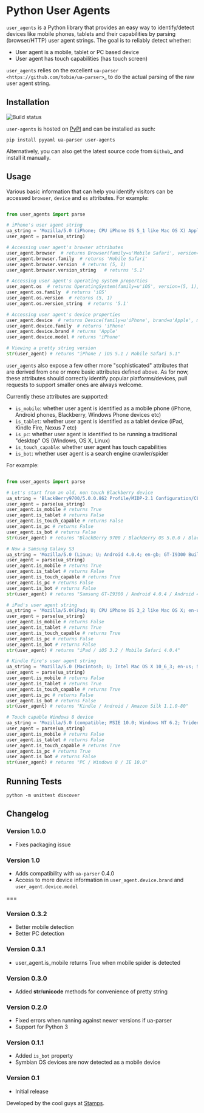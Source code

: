 # Python User Agents

``user_agents`` is a Python library that provides an easy way to identify/detect devices like mobile
phones, tablets and their capabilities by parsing (browser/HTTP) user agent strings. The goal is to reliably detect whether:

* User agent is a mobile, tablet or PC based device
* User agent has touch capabilities (has touch screen)

``user_agents`` relies on the excellent `ua-parser <https://github.com/tobie/ua-parser>`_ to do the
actual parsing of the raw user agent string.


## Installation

![Build status](https://secure.travis-ci.org/selwin/python-user-agents.png)

``user-agents`` is hosted on [PyPI](http://pypi.python.org/pypi/user-agents/) and can be installed as such:

    pip install pyyaml ua-parser user-agents

Alternatively, you can also get the latest source code from
`Github`_ and install it manually.

## Usage

Various basic information that can help you identify visitors can be accessed `browser`, `device`
and `os` attributes. For example:

```python

from user_agents import parse

# iPhone's user agent string
ua_string = 'Mozilla/5.0 (iPhone; CPU iPhone OS 5_1 like Mac OS X) AppleWebKit/534.46 (KHTML, like Gecko) Version/5.1 Mobile/9B179 Safari/7534.48.3'
user_agent = parse(ua_string)

# Accessing user agent's browser attributes
user_agent.browser  # returns Browser(family=u'Mobile Safari', version=(5, 1), version_string='5.1')
user_agent.browser.family  # returns 'Mobile Safari'
user_agent.browser.version  # returns (5, 1)
user_agent.browser.version_string   # returns '5.1'

# Accessing user agent's operating system properties
user_agent.os  # returns OperatingSystem(family=u'iOS', version=(5, 1), version_string='5.1')
user_agent.os.family  # returns 'iOS'
user_agent.os.version  # returns (5, 1)
user_agent.os.version_string  # returns '5.1'

# Accessing user agent's device properties
user_agent.device  # returns Device(family=u'iPhone', brand=u'Apple', model=u'iPhone')
user_agent.device.family  # returns 'iPhone'
user_agent.device.brand # returns 'Apple'
user_agent.device.model # returns 'iPhone'

# Viewing a pretty string version
str(user_agent) # returns "iPhone / iOS 5.1 / Mobile Safari 5.1"
```

``user_agents`` also expose a few other more "sophisticated" attributes that are derived from one or
more basic attributes defined above. As for now, these attributes should correctly identify
popular platforms/devices, pull requests to support smaller ones are always welcome.

Currently these attributes are supported:

* ``is_mobile``: whether user agent is identified as a mobile phone (iPhone, Android phones, Blackberry, Windows Phone devices etc)
* ``is_tablet``: whether user agent is identified as a tablet device (iPad, Kindle Fire, Nexus 7 etc)
* ``is_pc``: whether user agent is identified to be running a traditional "desktop" OS (Windows, OS X, Linux)
* ``is_touch_capable``: whether user agent has touch capabilities
* ``is_bot``: whether user agent is a search engine crawler/spider


For example:

``` python

from user_agents import parse

# Let's start from an old, non touch Blackberry device
ua_string = 'BlackBerry9700/5.0.0.862 Profile/MIDP-2.1 Configuration/CLDC-1.1 VendorID/331 UNTRUSTED/1.0 3gpp-gba'
user_agent = parse(ua_string)
user_agent.is_mobile # returns True
user_agent.is_tablet # returns False
user_agent.is_touch_capable # returns False
user_agent.is_pc # returns False
user_agent.is_bot # returns False
str(user_agent) # returns "BlackBerry 9700 / BlackBerry OS 5.0.0 / BlackBerry 9700"

# Now a Samsung Galaxy S3
ua_string = 'Mozilla/5.0 (Linux; U; Android 4.0.4; en-gb; GT-I9300 Build/IMM76D) AppleWebKit/534.30 (KHTML, like Gecko) Version/4.0 Mobile Safari/534.30'
user_agent = parse(ua_string)
user_agent.is_mobile # returns True
user_agent.is_tablet # returns False
user_agent.is_touch_capable # returns True
user_agent.is_pc # returns False
user_agent.is_bot # returns False
str(user_agent) # returns "Samsung GT-I9300 / Android 4.0.4 / Android 4.0.4"

# iPad's user agent string
ua_string = 'Mozilla/5.0(iPad; U; CPU iPhone OS 3_2 like Mac OS X; en-us) AppleWebKit/531.21.10 (KHTML, like Gecko) Version/4.0.4 Mobile/7B314 Safari/531.21.10'
user_agent = parse(ua_string)
user_agent.is_mobile # returns False
user_agent.is_tablet # returns True
user_agent.is_touch_capable # returns True
user_agent.is_pc # returns False
user_agent.is_bot # returns False
str(user_agent) # returns "iPad / iOS 3.2 / Mobile Safari 4.0.4"

# Kindle Fire's user agent string
ua_string = 'Mozilla/5.0 (Macintosh; U; Intel Mac OS X 10_6_3; en-us; Silk/1.1.0-80) AppleWebKit/533.16 (KHTML, like Gecko) Version/5.0 Safari/533.16 Silk-Accelerated=true'
user_agent = parse(ua_string)
user_agent.is_mobile # returns False
user_agent.is_tablet # returns True
user_agent.is_touch_capable # returns True
user_agent.is_pc # returns False
user_agent.is_bot # returns False
str(user_agent) # returns "Kindle / Android / Amazon Silk 1.1.0-80"

# Touch capable Windows 8 device
ua_string = 'Mozilla/5.0 (compatible; MSIE 10.0; Windows NT 6.2; Trident/6.0; Touch)'
user_agent = parse(ua_string)
user_agent.is_mobile # returns False
user_agent.is_tablet # returns False
user_agent.is_touch_capable # returns True
user_agent.is_pc # returns True
user_agent.is_bot # returns False
str(user_agent) # returns "PC / Windows 8 / IE 10.0"
```

## Running Tests

    python -m unittest discover


## Changelog

### Version 1.0.0

* Fixes packaging issue

### Version 1.0

* Adds compatibility with ``ua-parser`` 0.4.0
* Access to more device information in ``user_agent.device.brand`` and ``user_agent.device.model``

===

### Version 0.3.2

* Better mobile detection
* Better PC detection

### Version 0.3.1

* user_agent.is_mobile returns True when mobile spider is detected

### Version 0.3.0

* Added __str__/__unicode__ methods for convenience of pretty string

### Version 0.2.0

* Fixed errors when running against newer versions if ua-parser
* Support for Python 3

### Version 0.1.1

* Added ``is_bot`` property
* Symbian OS devices are now detected as a mobile device

### Version 0.1

* Initial release


Developed by the cool guys at [Stamps](http://stamps.co.id).
